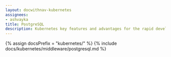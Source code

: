 ```yaml
---
layout: docwithnav-kubernetes
assignees:
- ashvayka
title: PostgreSQL
description: Kubernetes key features and advantages for the rapid development of IoT projects and applications.
---
```


{% assign docsPrefix = "kubernetes/" %}
{% include docs/kubernetes/middleware/postgresql.md %}

